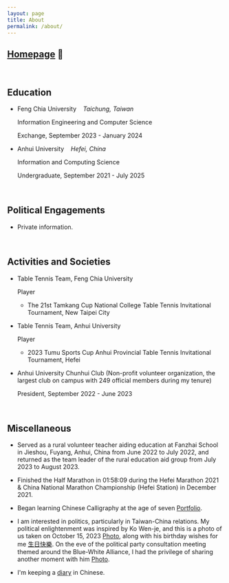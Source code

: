 ```yaml
---
layout: page
title: About
permalink: /about/
---
```

## [Homepage](https://sites.google.com/view/shuncleopasfang/) <span style="font-size: inherit;">🔗</span>

<br>

## Education

* Feng Chia University&nbsp;&nbsp;&nbsp;&nbsp;*Taichung, Taiwan*

  Information Engineering and Computer Science
  
  Exchange, September 2023 - January 2024
  
* Anhui University&nbsp;&nbsp;&nbsp;&nbsp;*Hefei, China*

  Information and Computing Science
  
  Undergraduate, September 2021 - July 2025

<br>

## Political Engagements

* Private information.

<br>

## Activities and Societies

* Table Tennis Team, Feng Chia University

  Player

  - The 21st Tamkang Cup National College Table Tennis Invitational Tournament,    New Taipei City

* Table Tennis Team, Anhui University

  Player

  - 2023 Tumu Sports Cup Anhui Provincial Table Tennis Invitational Tournament,    Hefei

* Anhui University Chunhui Club (Non-profit volunteer organization, the largest club on campus with 249 official members during my tenure)

  President, September 2022 - June 2023

<br>

## Miscellaneous

* Served as a rural volunteer teacher aiding education at Fanzhai School in Jieshou, Fuyang, Anhui, China from June 2022 to July 2022, and returned as the team leader of the rural education aid group from July 2023 to August 2023.

* Finished the Half Marathon in 01:58:09 during the Hefei Marathon 2021 & China National Marathon Championship (Hefei Station) in December 2021.

* Began learning Chinese Calligraphy at the age of seven [Portfolio](https://drive.google.com/drive/folders/1lL25tWxkg-ZBGNv9J-cvxl3pUnct07SU).

* I am interested in politics, particularly in Taiwan-China relations. My political enlightenment was inspired by Ko Wen-je, and this is a photo of us taken on October 15, 2023 [Photo](https://drive.google.com/file/d/1sNDMhoABacYMNcLuC9hYBRy1a_Ciz7TT/view), along with his birthday wishes for me [生日快樂](https://drive.google.com/file/d/1odAayKZWJjTdYFDNo1ajwatOb7xpYK0k/view). On the eve of the political party consultation meeting themed around the Blue-White Alliance, I had the privilege of sharing another moment with him [Photo](https://drive.google.com/file/d/1HKwt3E8LJOGD9yqHhOsr2GPRyXsts1CO/view).

* I'm keeping a [diary](https://docs.google.com/document/d/1Yn2rebU6vVxZDhbR59W16ho5bSymMQhY1yFdLFMlqW0/pub) in Chinese.
